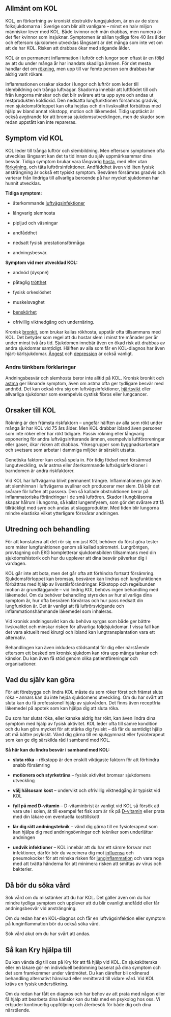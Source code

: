 Allmänt om KOL
--------------

KOL, en förkortning av kroniskt obstruktiv lungsjukdom, är en av de stora folksjukdomarna i Sverige som blir allt vanligare – minst en halv miljon människor lever med KOL. Både kvinnor och män drabbas, men numera är det fler kvinnor som insjuknar. Symptomen är sällan tydliga före 40 års ålder och eftersom sjukdomen utvecklas långsamt är det många som inte vet om att de har KOL. Risken att drabbas ökar med stigande ålder.

KOL är en permanent inflammation i luftrör och lungor som oftast är en följd av att du under många år har inandats skadliga ämnen. För det mesta handlar det om [rökning](https://www.kry.se/fakta/ovrigt/rokning/ "rokning"), men upp till var femte person som drabbas har aldrig varit rökare.

Inflammationen orsakar skador i lungor och luftrör som leder till slembildning och trånga luftvägar. Skadorna innebär att luftflödet till och från lungorna minskar och det blir svårare att ta upp syre och andas ut restprodukten koldioxid. Den nedsatta lungfunktionen försämras gradvis, men sjukdomsförloppet kan ofta hejdas och din livskvalitet förbättras med hjälp av bland annat rökstopp, motion och läkemedel. Tidig upptäckt är också avgörande för att bromsa sjukdomsutvecklingen, men de skador som redan uppstått kan inte repareras.

Symptom vid KOL
---------------

KOL leder till trånga luftrör och slembildning. Men eftersom symptomen ofta utvecklas långsamt kan det ta tid innan du själv uppmärksammar dina besvär. Tidiga symptom brukar vara långvarig [hosta](https://www.kry.se/fakta/infektioner/hosta/ "hosta"), med eller utan [förkylning](https://www.kry.se/fakta/infektioner/forkylning/ "forkylning"), och täta luftrörsinfektioner. Andfåddhet även vid liten fysisk ansträngning är också ett typiskt symptom. Besvären försämras gradvis och varierar från lindriga till allvarliga beroende på hur mycket sjukdomen har hunnit utvecklas.

**Tidiga symptom:**

*   återkommande [luftvägsinfektioner](https://www.kry.se/fakta/infektioner/luftvagsinfektioner/ "luftvagsinfektioner")
    
*   långvarig slemhosta
    
*   pipljud och väsningar
    
*   andfåddhet
    
*   nedsatt fysisk prestationsförmåga
    
*   andningsbesvär.
    

**Symptom vid mer utvecklad KOL:**

*   andnöd (dyspné)
    
*   påtaglig [trötthet](https://www.kry.se/fakta/ovrigt/trotthet/ "trotthet")
    
*   fysisk orkeslöshet
    
*   muskelsvaghet
    
*   [benskörhet](https://www.kry.se/fakta/leder-muskler-och-skelett/osteoporos/ "benskorhet")
    
*   ofrivillig viktnedgång och undernäring.
    

Kronisk [bronkit](https://www.kry.se/fakta/lungsjukdomar/bronkit/ "bronkit"), som brukar kallas rökhosta, uppstår ofta tillsammans med KOL. Det betyder som regel att du hostar slem i minst tre månader per år under minst två års tid. Sjukdomen innebär även en ökad risk att drabbas av andra sjukdomar samtidigt. Hälften av alla som får en KOL-diagnos har även hjärt-kärlsjukdomar. [Ångest](https://www.kry.se/fakta/psykiatri-och-psykologi/angest-och-oro/ "angest") och [depression](https://www.kry.se/fakta/psykiatri-och-psykologi/depression-och-nedstamdhet/ "depression") är också vanligt.

### Andra tänkbara förklaringar

Andningsbesvär och slemhosta beror inte alltid på KOL. Kronisk bronkit och [astma](https://www.kry.se/fakta/lungsjukdomar/astma/ "astma") ger liknande symptom, även om astma ofta ger tydligare besvär med andnöd. Det kan också röra sig om luftvägsinfektioner, [hjärtsvikt](https://www.kry.se/fakta/hjart-och-karlsjukdomar/hjartsvikt/ "hjartsvikt") eller allvarliga sjukdomar som exempelvis cystisk fibros eller lungcancer.

Orsaker till KOL
----------------

Rökning är den främsta riskfaktorn – ungefär hälften av alla som rökt under många år har KOL vid 75 års ålder. Men KOL drabbar ibland även personer som inte röker eller har rökt tidigare. Passiv rökning eller långvarig exponering för andra luftvägsirriterande ämnen, exempelvis luftföroreningar eller gaser, ökar risken att drabbas. Yrkesgrupper som byggnadsarbetare och svetsare som arbetar i dammiga miljöer är särskilt utsatta.

Genetiska faktorer kan också spela in. För tidig födsel med försämrad lungutveckling, svår astma eller återkommande luftvägsinfektioner i barndomen är andra riskfaktorer.

Vid KOL har luftvägarna blivit permanent trängre. Inflammationen gör även att slemhinnan i luftvägarna svullnar och producerar mer slem. Då blir det svårare för luften att passera. Den så kallade obstruktionen beror på inflammatoriska förändringar i de små luftrören. Skador i lungblåsorna skapar hålrum i lungorna, så kallat lungemfysem, som gör det svårare att få tillräckligt med syre och andas ut slaggprodukter. Med tiden blir lungorna mindre elastiska vilket ytterligare försvårar andningen.

Utredning och behandling
------------------------

För att konstatera att det rör sig om just KOL behöver du först göra tester som mäter lungfunktionen genom så kallad spirometri. Lungröntgen, provtagning och EKG kompletterar sjukdomsbilden tillsammans med din sjukdomshistorik och hur du upplever att dina besvär påverkar dig i vardagen.

KOL går inte att bota, men det går ofta att förhindra fortsatt försämring. Sjukdomsförloppet kan bromsas, besvären kan lindras och lungfunktionen förbättras med hjälp av livsstilsförändringar. Rökstopp och regelbunden motion är grundläggande – vid lindrig KOL behövs ingen behandling med läkemedel. Om du behöver behandling styrs den av hur allvarliga dina symptom är, hur ofta besvären förvärras och hur pass nedsatt din lungfunktion är. Det är vanligt att få luftrörsvidgande och inflammationshämmande läkemedel som inhaleras.

Vid kronisk andningssvikt kan du behöva syrgas som både ger bättre livskvalitet och minskar risken för allvarliga följdsjukdomar. I vissa fall kan det vara aktuellt med kirurgi och ibland kan lungtransplantation vara ett alternativ.

Behandlingen kan även inkludera stödsamtal för dig eller närstående eftersom ett besked om kronisk sjukdom kan röra upp många tankar och känslor. Du kan även få stöd genom olika patientföreningar och organisationer.

Vad du själv kan göra
---------------------

För att förebygga och lindra KOL måste du som röker först och främst sluta röka – annars kan du inte hejda sjukdomens utveckling. Om du har svårt att sluta kan du få professionell hjälp av sjukvården. Det finns även receptfria läkemedel på apotek som kan hjälpa dig att sluta röka.

Du som har slutat röka, eller kanske aldrig har rökt, kan även lindra dina symptom med hjälp av fysisk aktivitet. KOL leder ofta till sämre kondition och du kan göra mycket för att stärka dig fysiskt – då får du samtidigt hjälp att må bättre psykiskt. Vänd dig gärna till en sjukgymnast eller fysioterapeut som kan ge dig särskilda råd i samband med KOL.

**Så här kan du lindra besvär i samband med KOL:**

*   **sluta röka** – rökstopp är den enskilt viktigaste faktorn för att förhindra snabb försämring
    
*   **motionera och styrketräna** – fysisk aktivitet bromsar sjukdomens utveckling
    
*   **välj hälsosam kost** – undervikt och ofrivillig viktnedgång är typiskt vid KOL
    
*   **fyll på med D-vitamin** – D-vitaminbrist är vanligt vid KOL så försök att vara ute i solen, ät till exempel fet fisk som är rik på [D-vitamin](https://www.kry.se/fakta/ovrigt/d-vitamin/ "d-vitamin") eller prata med din läkare om eventuella kosttillskott
    
*   **lär dig rätt andningsteknik** – vänd dig gärna till en fysioterapeut som kan hjälpa dig med andningsövningar och tekniker som underlättar andningen
    
*   **undvik infektioner** – KOL innebär att du har ett sämre försvar mot infektioner, därför bör du vaccinera dig mot [influensa](https://www.kry.se/fakta/infektioner/influensa/ "influensa") och pneumokocker för att minska risken för [lunginflammation](https://www.kry.se/fakta/lungsjukdomar/lunginflammation/ "lunginflammation") och vara noga med att tvätta händerna för att minimera risken att smittas av virus och bakterier.
    

Då bör du söka vård
-------------------

Sök vård om du misstänker att du har KOL. Det gäller även om du har mindre tydliga symptom och upplever att du blir ovanligt andfådd eller får andningsbesvär vid ansträngning.

Om du redan har en KOL-diagnos och får en luftvägsinfektion eller symptom på lunginflammation bör du också söka vård.

Sök vård akut om du har svårt att andas.

Så kan Kry hjälpa till
----------------------

Du kan vända dig till oss på Kry för att få hjälp vid KOL. En sjuksköterska eller en läkare gör en individuell bedömning baserat på dina symptom och det som framkommer under vårdmötet. Du kan därefter bli ordinerad behandling alternativt hänvisad eller remitterad till vidare vård. Vid KOL krävs en fysisk undersökning.

Om du redan har fått en diagnos och har behov av att prata med någon eller få hjälp att bearbeta dina känslor kan du tala med en psykolog hos oss. Vi erbjuder kontinuerlig uppföljning och återbesök för både dig och dina närstående.